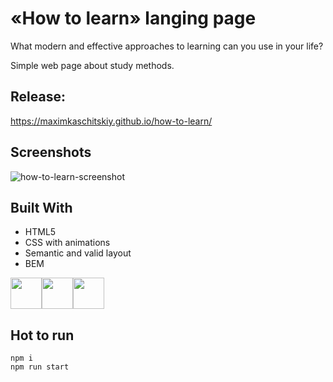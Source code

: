 
# «How to learn» langing page

What modern and effective approaches to learning can you use in your life?

Simple web page about study methods.

## Release:
https://maximkaschitskiy.github.io/how-to-learn/

## Screenshots

![how-to-learn-screenshot](https://user-images.githubusercontent.com/67905360/174458805-1abb8252-aa4c-4f6a-8bb6-1327053a9824.png)

## Built With

- HTML5
- CSS with animations
- Semantic and valid layout
- BEM

<img height="50" src="https://cdn.jsdelivr.net/gh/devicons/devicon/icons/html5/html5-original.svg" /><img height="50" src="https://cdn.jsdelivr.net/gh/devicons/devicon/icons/css3/css3-original.svg" /><img height="50" src="https://ru.bem.info/S3zKVZJcFfltyiAz-bWVmw4o3IU.svgd" />

## Hot to run

```
npm i
npm run start
```
